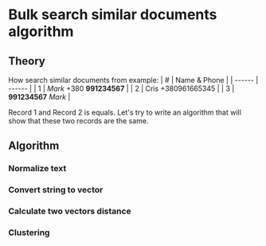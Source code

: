 # Bulk search similar documents algorithm

## Theory

How search similar documents from example:
| # | Name & Phone |
| ------ | ------ |
| 1 | _Mark_ +380 **991234567** |
| 2 | Cris +380961665345 |
| 3 | **991234567** _Mark_ |

Record 1 and Record 2 is equals.
Let's try to write an algorithm that will show that these two records are the same.

## Algorithm

### Normalize text
### Convert string to vector
### Calculate two vectors distance
### Clustering
